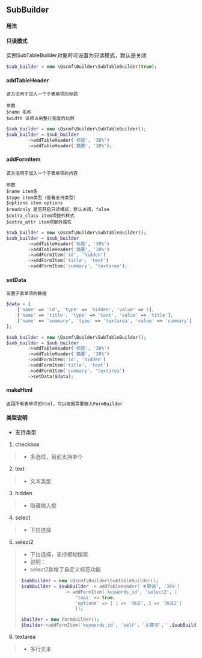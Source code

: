## SubBuilder

#### 用法

#### 只读模式
实例SubTableBuilder对象时可设置为只读模式，默认是关闭
```php
$sub_builder = new \Qscmf\Builder\SubTableBuilder(true);
```

#### addTableHeader
```blade
该方法用于加入一个子表单项的标题

参数
$name 名称
$width 该项占用整行宽度的比例
```
```php
$sub_builder = new \Qscmf\Builder\SubTableBuilder();
$sub_builder = $sub_builder
        ->addTableHeader('标题', '30%')
        ->addTableHeader('摘要', '30%');
```

#### addFormItem
```blade
该方法用于加入一个子表单项的内容

参数
$name item名
$type item类型（查看支持类型）
$options item options
$readonly 是否开启只读模式，默认关闭，false
$extra_class item项额外样式
$extra_attr item项额外属性
```
```php
$sub_builder = new \Qscmf\Builder\SubTableBuilder();
$sub_builder = $sub_builder
        ->addTableHeader('标题', '30%')
        ->addTableHeader('摘要', '30%')
        ->addFormItem('id', 'hidden')
        ->addFormItem('title', 'text')
        ->addFormItem('summary', 'textarea');
```

#### setData
```blade
设置子表单项的数据
```
```php
$data = [
    ['name' => 'id', 'type' => 'hidden', 'value' => 1],
    ['name' => 'title', 'type' => 'text', 'value' => 'title'],
    ['name' => 'summary', 'type' => 'textarea', 'value' => 'summary']
];

$sub_builder = new \Qscmf\Builder\SubTableBuilder();
$sub_builder = $sub_builder
        ->addTableHeader('标题', '30%')
        ->addTableHeader('摘要', '30%')
        ->addFormItem('id', 'hidden')
        ->addFormItem('title', 'text')
        ->addFormItem('summary', 'textarea')
        ->setData($data);
```

#### makeHtml
```blade
返回所有表单项的html，可以根据需要嵌入FormBuilder
```

#### 类型说明

+ 支持类型
1. checkbox
> + 多选框，目前支持单个
> 
2. text
> + 文本类型
> 
3. hidden
> + 隐藏输入框
> 
4. select
> + 下拉选择
>
5. select2
> + 下拉选择，支持模糊搜索
> + 说明：
>  + select2新增了自定义标签功能
>  ```php
>  $subBuilder = new \Qscmf\Builder\SubTableBuilder();
>  $subBuilder = $subBuilder -> addTableHeader('关键词', '30%')
>                  -> addFormItem('keywords_id', 'select2', [
>                      'tags' => true,
>                      'options' => [ 1 => '测试', 2 => '测试2']
>                      ]);
>  
>  $builder = new FormBuilder();
>  $builder->addFormItem('keywords_id', 'self', '关键词','',$subBuilder->makeHtml());
>  ```
>
6. textarea
> + 多行文本